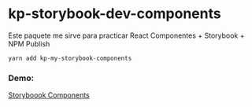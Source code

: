 # kp-storybook-dev-components

Este paquete me sirve para practicar React Componentes + Storybook + NPM Publish

```
yarn add kp-my-storybook-components
```

### Demo:

[Storyboook Components](https://akumu02.github.io/sb-components/?path=/story/example-introduction--page)

